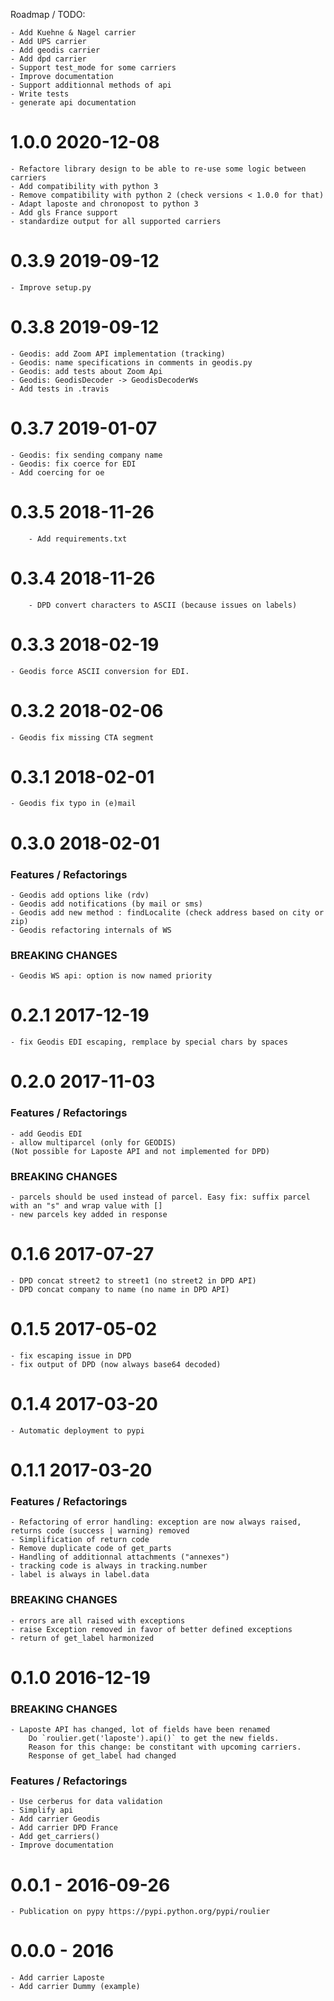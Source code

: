 
Roadmap / TODO: 

	- Add Kuehne & Nagel carrier
	- Add UPS carrier
	- Add geodis carrier
	- Add dpd carrier
	- Support test_mode for some carriers
	- Improve documentation
	- Support additionnal methods of api
	- Write tests
	- generate api documentation

# 1.0.0 2020-12-08
    - Refactore library design to be able to re-use some logic between carriers
    - Add compatibility with python 3
    - Remove compatibility with python 2 (check versions < 1.0.0 for that)
    - Adapt laposte and chronopost to python 3
    - Add gls France support
    - standardize output for all supported carriers

# 0.3.9 2019-09-12
    - Improve setup.py

# 0.3.8 2019-09-12
    - Geodis: add Zoom API implementation (tracking)
    - Geodis: name specifications in comments in geodis.py
    - Geodis: add tests about Zoom Api
    - Geodis: GeodisDecoder -> GeodisDecoderWs
    - Add tests in .travis

# 0.3.7 2019-01-07
    - Geodis: fix sending company name
    - Geodis: fix coerce for EDI
    - Add coercing for oe

# 0.3.5 2018-11-26
        - Add requirements.txt

# 0.3.4 2018-11-26
        - DPD convert characters to ASCII (because issues on labels) 

# 0.3.3 2018-02-19
	- Geodis force ASCII conversion for EDI.

# 0.3.2 2018-02-06
	- Geodis fix missing CTA segment

# 0.3.1 2018-02-01
	- Geodis fix typo in (e)mail

# 0.3.0 2018-02-01

### Features / Refactorings
	- Geodis add options like (rdv)
	- Geodis add notifications (by mail or sms)
	- Geodis add new method : findLocalite (check address based on city or zip)
	- Geodis refactoring internals of WS

###	BREAKING CHANGES
	- Geodis WS api: option is now named priority

# 0.2.1 2017-12-19
	- fix Geodis EDI escaping, remplace by special chars by spaces

# 0.2.0 2017-11-03

### Features / Refactorings
	- add Geodis EDI
	- allow multiparcel (only for GEODIS)
	(Not possible for Laposte API and not implemented for DPD)

###	BREAKING CHANGES
	- parcels should be used instead of parcel. Easy fix: suffix parcel with an "s" and wrap value with []
	- new parcels key added in response


# 0.1.6 2017-07-27
	- DPD concat street2 to street1 (no street2 in DPD API)
	- DPD concat company to name (no name in DPD API)


# 0.1.5 2017-05-02
	- fix escaping issue in DPD
	- fix output of DPD (now always base64 decoded)

# 0.1.4 2017-03-20
	- Automatic deployment to pypi

# 0.1.1 2017-03-20


### Features / Refactorings
	- Refactoring of error handling: exception are now always raised, returns code (success | warning) removed
	- Simplification of return code
	- Remove duplicate code of get_parts
	- Handling of additionnal attachments ("annexes")
	- tracking code is always in tracking.number
	- label is always in label.data

###	BREAKING CHANGES
	- errors are all raised with exceptions
	- raise Exception removed in favor of better defined exceptions
	- return of get_label harmonized


# 0.1.0 2016-12-19

### BREAKING CHANGES
	- Laposte API has changed, lot of fields have been renamed
		Do `roulier.get('laposte').api()` to get the new fields.
		Reason for this change: be constitant with upcoming carriers.
		Response of get_label had changed

### Features / Refactorings
	- Use cerberus for data validation
	- Simplify api
	- Add carrier Geodis
	- Add carrier DPD France
	- Add get_carriers()
	- Improve documentation


# 0.0.1 - 2016-09-26

	- Publication on pypy https://pypi.python.org/pypi/roulier

# 0.0.0 - 2016

	- Add carrier Laposte
	- Add carrier Dummy (example)	
